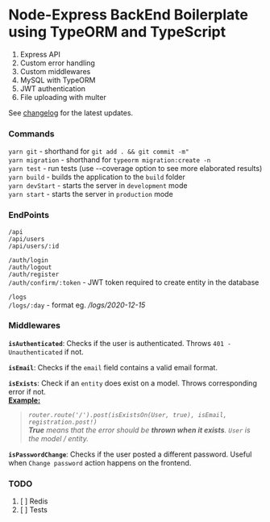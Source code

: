 # Node-Express BackEnd Boilerplate using TypeORM and TypeScript

1. Express API
2. Custom error handling
3. Custom middlewares
4. MySQL with TypeORM
5. JWT authentication
6. File uploading with multer

See [changelog](https://github.com/kmpizmad/node-express-mysql-typescript-boilerplate/blob/main/CHANGELOG.md) for the latest updates.

### Commands

`yarn git` - shorthand for `git add . && git commit -m"`<br />
`yarn migration` - shorthand for `typeorm migration:create -n`<br />
`yarn test` - run tests (use --coverage option to see more elaborated results)<br />
`yarn build` - builds the application to the `build` folder<br />
`yarn devStart` - starts the server in `development` mode<br />
`yarn start` - starts the server in `production` mode

### EndPoints

`/api`<br />
`/api/users`<br />
`/api/users/:id`

`/auth/login`<br />
`/auth/logout`<br />
`/auth/register`<br />
`/auth/confirm/:token` - JWT token required to create entity in the database

`/logs`<br />
`/logs/:day` - format eg. _/logs/2020-12-15_

### Middlewares

**`isAuthenticated`**: Checks if the user is authenticated. Throws `401 - Unauthenticated` if not.

**`isEmail`**: Checks if the `email` field contains a valid email format.

**`isExists`**: Check if an `entity` does exist on a model. Throws corresponding error if not.<br />
<u>**Example:**</u><br />
> _`router.route('/').post(isExistsOn(User, true), isEmail, registration.post!)`_<br />
> _**True** means that the error should be **thrown when it exists**. `User` is the model / entity._

**`isPasswordChange`**: Checks if the user posted a different password. Useful when `Change password` action happens on the frontend.

### TODO

1. [ ] Redis
2. [ ] Tests

